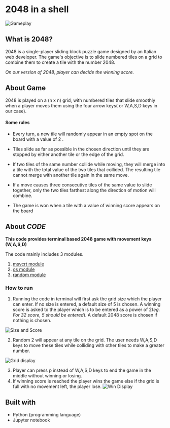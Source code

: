 # 2048 in a shell

![Gameplay](https://i.github-camo.com/252baa5513f36a05b6566c1bb509b6afc6ef58b1/68747470733a2f2f7261772e6769746875622e636f6d2f766f69642d6d61696e2f61746f6d2d323034382f6d61737465722f706f7765722d6d6f64652d64656d6f2e676966)

## What is 2048?


2048 is a single-player sliding block puzzle game designed by an Italian web developer. The game's objective is to slide numbered tiles on a grid to combine them to create a tile with the number 2048. 

*On our version of 2048, player can decide the winning score.*

## About Game

2048 is played on a (n x n) grid, with numbered tiles that slide smoothly when a player moves them using the four arrow keys( or W,A,S,D keys in our case). 

#### Some rules

* Every turn, a new tile will randomly appear in an empty spot on the board with a value of 2 .

* Tiles slide as far as possible in the chosen direction until they are stopped by either another tile or the edge of the grid. 

* If two tiles of the same number collide while moving, they will merge into a tile with the total value of the two tiles that collided. The resulting tile cannot merge with another tile again in the same move.

* If a move causes three consecutive tiles of the same value to slide together, only the two tiles farthest along the direction of motion will combine.

* The game is won when a tile with a value of winning score appears on the board

## About _CODE_

**This code provides terminal based 2048 game with movement keys (W,A,S,D)**

 The code mainly includes 3 modules.
 
 1. [msvcrt module](https://docs.python.org/2/library/msvcrt.html)
 2. [os module](https://docs.python.org/3/library/os.html)
 3. [random module](https://docs.python.org/3/library/random.html)

### How to run
1. Running the code in terminal will first ask the grid size which the player can enter. If no size is entered, a default size of 5 is chosen. A winning score is asked to the player which is to be entered as a power of 2(*eg. For 32 score, 5 should be entered*). A default 2048 score is chosen if nothing is chosen.

![Size and Score](https://mail.google.com/mail/u/0?ui=2&ik=8dff92e035&attid=0.1&permmsgid=msg-a:r2678587204747327740&th=17226f026e24b7da&view=att&disp=safe&realattid=f_kac8m2yv0)

2. Random 2 will appear at any tile on the grid. The user needs W,A,S,D keys to move these tiles while colliding with other tiles to make a greater number.

![Grid display](https://drive.google.com/file/d/1eQ2uHlKPjeVyw5Ah5S9wzYGobKsUfRjA/view?usp=sharing)

3. Player can press p instead of W,A,S,D keys to end the game in the middle without winning or losing.
4. If winning score is reached the player wins the game else if the grid is full with no movement left, the player lose.
![Win Display](https://drive.google.com/file/d/1zLQqrfkmlBNDP_O9OuTBhiiEnmwMp_kr/view?usp=sharing)


## Built with

* Python (programming language)
* Jupyter notebook 
